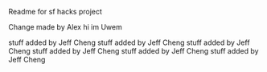 

Readme for sf hacks project

Change made by Alex
hi im Uwem

stuff added by Jeff Cheng
stuff added by Jeff Cheng
stuff added by Jeff Cheng
stuff added by Jeff Cheng
stuff added by Jeff Cheng
stuff added by Jeff Cheng
